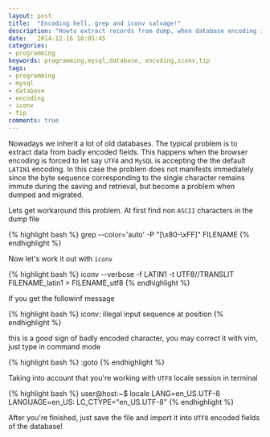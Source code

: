 ```yaml
---
layout: post
title:  "Encoding hell, grep and iconv salvage!"
description: "Howto extract records from dump, when database encoding is different with respect to the connection."
date:   2014-12-16 18:05:45
categories:
- programming
keywords: programming,mysql,database, encoding,iconv,tip
tags:
- programming
- mysql
- database
- encoding
- iconv
- tip
comments: true
---
```


Nowadays we inherit a lot of old databases. 
The typical problem is to extract data from badly encoded fields. 
This happens when the browser encoding is forced to let say `UTF8` 
and `MySQL` is accepting the the default `LATIN1` encoding. In this case
the problem does not manifests immediately since the byte sequence corresponding to 
the single character remains immute during the saving and retrieval, but become a problem 
when dumped and migrated. 

Lets get workaround this problem. At first find non `ASCII` characters in the dump file 

{% highlight bash %}
grep --color='auto' -P "[\x80-\xFF]" FILENAME
{% endhighlight %}

Now let's work it out with `iconv`

{% highlight bash %}
iconv --verbose -f LATIN1 -t UTF8//TRANSLIT FILENAME_latin1 > FILENAME_utf8
{% endhighlight %}

If you get the followinf message

{% highlight bash %}
iconv: illegal input sequence at position <NUMBER>
{% endhighlight %}

this is a good sign of badly encoded character, you may correct it with vim, just type in command mode

{% highlight bash %}
:goto <NUMBER>
{% endhighlight %}

Taking into account that you're working with `UTF8` locale session in terminal

{% highlight bash %}
user@host:~$ locale 
LANG=en_US.UTF-8
LANGUAGE=en_US:
LC_CTYPE="en_US.UTF-8"
{% endhighlight %}

After you're finished, just save the file and import it into `UTF8` encoded fields of the database!
